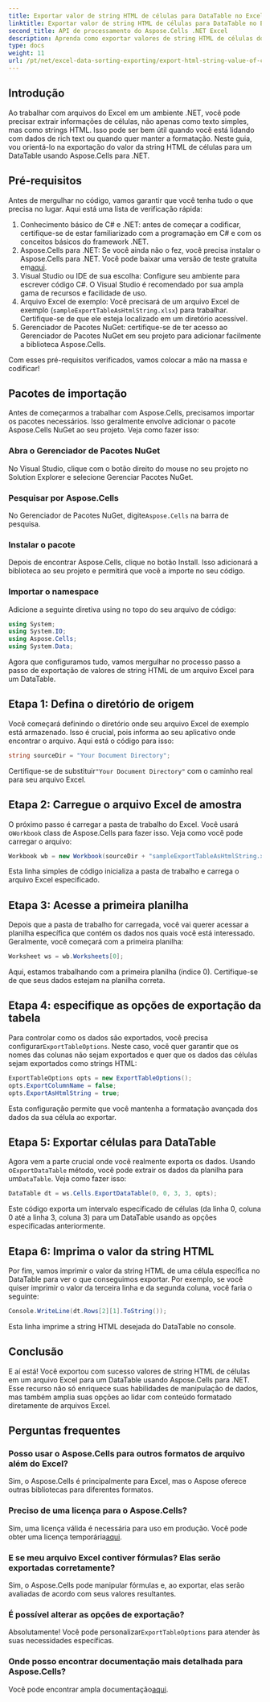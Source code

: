 ```yaml
---
title: Exportar valor de string HTML de células para DataTable no Excel
linktitle: Exportar valor de string HTML de células para DataTable no Excel
second_title: API de processamento do Aspose.Cells .NET Excel
description: Aprenda como exportar valores de string HTML de células do Excel para um DataTable usando o Aspose.Cells para .NET em um tutorial simples passo a passo.
type: docs
weight: 11
url: /pt/net/excel-data-sorting-exporting/export-html-string-value-of-cells-to-datatable-in-excel/
---
```

## Introdução

Ao trabalhar com arquivos do Excel em um ambiente .NET, você pode precisar extrair informações de células, não apenas como texto simples, mas como strings HTML. Isso pode ser bem útil quando você está lidando com dados de rich text ou quando quer manter a formatação. Neste guia, vou orientá-lo na exportação do valor da string HTML de células para um DataTable usando Aspose.Cells para .NET. 

## Pré-requisitos

Antes de mergulhar no código, vamos garantir que você tenha tudo o que precisa no lugar. Aqui está uma lista de verificação rápida:

1. Conhecimento básico de C# e .NET: antes de começar a codificar, certifique-se de estar familiarizado com a programação em C# e com os conceitos básicos do framework .NET.
2.  Aspose.Cells para .NET: Se você ainda não o fez, você precisa instalar o Aspose.Cells para .NET. Você pode baixar uma versão de teste gratuita em[aqui](https://releases.aspose.com/).
3. Visual Studio ou IDE de sua escolha: Configure seu ambiente para escrever código C#. O Visual Studio é recomendado por sua ampla gama de recursos e facilidade de uso.
4. Arquivo Excel de exemplo: Você precisará de um arquivo Excel de exemplo (`sampleExportTableAsHtmlString.xlsx`) para trabalhar. Certifique-se de que ele esteja localizado em um diretório acessível.
5. Gerenciador de Pacotes NuGet: certifique-se de ter acesso ao Gerenciador de Pacotes NuGet em seu projeto para adicionar facilmente a biblioteca Aspose.Cells.

Com esses pré-requisitos verificados, vamos colocar a mão na massa e codificar!

## Pacotes de importação

Antes de começarmos a trabalhar com Aspose.Cells, precisamos importar os pacotes necessários. Isso geralmente envolve adicionar o pacote Aspose.Cells NuGet ao seu projeto. Veja como fazer isso:

### Abra o Gerenciador de Pacotes NuGet

No Visual Studio, clique com o botão direito do mouse no seu projeto no Solution Explorer e selecione Gerenciar Pacotes NuGet.

### Pesquisar por Aspose.Cells

 No Gerenciador de Pacotes NuGet, digite`Aspose.Cells` na barra de pesquisa.

### Instalar o pacote

Depois de encontrar Aspose.Cells, clique no botão Install. Isso adicionará a biblioteca ao seu projeto e permitirá que você a importe no seu código.

### Importar o namespace

Adicione a seguinte diretiva using no topo do seu arquivo de código:

```csharp
using System;
using System.IO;
using Aspose.Cells;
using System.Data;
```

Agora que configuramos tudo, vamos mergulhar no processo passo a passo de exportação de valores de string HTML de um arquivo Excel para um DataTable. 

## Etapa 1: Defina o diretório de origem

Você começará definindo o diretório onde seu arquivo Excel de exemplo está armazenado. Isso é crucial, pois informa ao seu aplicativo onde encontrar o arquivo. Aqui está o código para isso:

```csharp
string sourceDir = "Your Document Directory";
```

 Certifique-se de substituir`"Your Document Directory"` com o caminho real para seu arquivo Excel.

## Etapa 2: Carregue o arquivo Excel de amostra

 O próximo passo é carregar a pasta de trabalho do Excel. Você usará o`Workbook` class de Aspose.Cells para fazer isso. Veja como você pode carregar o arquivo:

```csharp
Workbook wb = new Workbook(sourceDir + "sampleExportTableAsHtmlString.xlsx");
```

Esta linha simples de código inicializa a pasta de trabalho e carrega o arquivo Excel especificado.

## Etapa 3: Acesse a primeira planilha

Depois que a pasta de trabalho for carregada, você vai querer acessar a planilha específica que contém os dados nos quais você está interessado. Geralmente, você começará com a primeira planilha:

```csharp
Worksheet ws = wb.Worksheets[0];
```

Aqui, estamos trabalhando com a primeira planilha (índice 0). Certifique-se de que seus dados estejam na planilha correta.

## Etapa 4: especifique as opções de exportação da tabela

Para controlar como os dados são exportados, você precisa configurar`ExportTableOptions`. Neste caso, você quer garantir que os nomes das colunas não sejam exportados e quer que os dados das células sejam exportados como strings HTML:

```csharp
ExportTableOptions opts = new ExportTableOptions();
opts.ExportColumnName = false;
opts.ExportAsHtmlString = true;
```

Esta configuração permite que você mantenha a formatação avançada dos dados da sua célula ao exportar.

## Etapa 5: Exportar células para DataTable

 Agora vem a parte crucial onde você realmente exporta os dados. Usando o`ExportDataTable` método, você pode extrair os dados da planilha para um`DataTable`. Veja como fazer isso:

```csharp
DataTable dt = ws.Cells.ExportDataTable(0, 0, 3, 3, opts);
```

Este código exporta um intervalo especificado de células (da linha 0, coluna 0 até a linha 3, coluna 3) para um DataTable usando as opções especificadas anteriormente.

## Etapa 6: Imprima o valor da string HTML

Por fim, vamos imprimir o valor da string HTML de uma célula específica no DataTable para ver o que conseguimos exportar. Por exemplo, se você quiser imprimir o valor da terceira linha e da segunda coluna, você faria o seguinte:

```csharp
Console.WriteLine(dt.Rows[2][1].ToString());
```

Esta linha imprime a string HTML desejada do DataTable no console. 

## Conclusão 

E aí está! Você exportou com sucesso valores de string HTML de células em um arquivo Excel para um DataTable usando Aspose.Cells para .NET. Esse recurso não só enriquece suas habilidades de manipulação de dados, mas também amplia suas opções ao lidar com conteúdo formatado diretamente de arquivos Excel. 

## Perguntas frequentes

### Posso usar o Aspose.Cells para outros formatos de arquivo além do Excel?  
Sim, o Aspose.Cells é principalmente para Excel, mas o Aspose oferece outras bibliotecas para diferentes formatos.

### Preciso de uma licença para o Aspose.Cells?  
 Sim, uma licença válida é necessária para uso em produção. Você pode obter uma licença temporária[aqui](https://purchase.aspose.com/temporary-license/).

### E se meu arquivo Excel contiver fórmulas? Elas serão exportadas corretamente?  
Sim, o Aspose.Cells pode manipular fórmulas e, ao exportar, elas serão avaliadas de acordo com seus valores resultantes.

### É possível alterar as opções de exportação?  
 Absolutamente! Você pode personalizar`ExportTableOptions` para atender às suas necessidades específicas.

### Onde posso encontrar documentação mais detalhada para Aspose.Cells?  
 Você pode encontrar ampla documentação[aqui](https://reference.aspose.com/cells/net/).